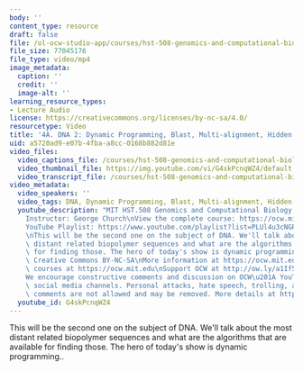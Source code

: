 ```yaml
---
body: ''
content_type: resource
draft: false
file: /ol-ocw-studio-app/courses/hst-508-genomics-and-computational-biology-fall-2002/mithst_508f02_lec4a_360p_16_9.mp4
file_size: 77045176
file_type: video/mp4
image_metadata:
  caption: ''
  credit: ''
  image-alt: ''
learning_resource_types:
- Lecture Audio
license: https://creativecommons.org/licenses/by-nc-sa/4.0/
resourcetype: Video
title: '4A. DNA 2: Dynamic Programming, Blast, Multi-alignment, Hidden Markov Models'
uid: a5720ad9-e07b-4fba-a8cc-0168b882d81e
video_files:
  video_captions_file: /courses/hst-508-genomics-and-computational-biology-fall-2002/199KKYjdh528YeaXReJQXI5peWAgDBflV_transcript.webvtt
  video_thumbnail_file: https://img.youtube.com/vi/G4skPcnqWZ4/default.jpg
  video_transcript_file: /courses/hst-508-genomics-and-computational-biology-fall-2002/199KKYjdh528YeaXReJQXI5peWAgDBflV_transcript.pdf
video_metadata:
  video_speakers: ''
  video_tags: DNA, Dynamic Programming, Blast, Multi-alignment, Hidden Markov Models
  youtube_description: "MIT HST.508 Genomics and Computational Biology, Fall 2002\n\
    Instructor: George Church\nView the complete course: https://ocw.mit.edu/courses/hst-508-genomics-and-computational-biology-fall-2002/\n\
    YouTube Playlist: https://www.youtube.com/playlist?list=PLUl4u3cNGP61gaHWysmlYNeGsuUI8y5GV\n\
    \nThis will be the second one on the subject of DNA. We'll talk about the most\
    \ distant related biopolymer sequences and what are the algorithms that are available\
    \ for finding those. The hero of today's show is dynamic programming..\n\nLicense:\
    \ Creative Commons BY-NC-SA\nMore information at https://ocw.mit.edu/terms\nMore\
    \ courses at https://ocw.mit.edu\nSupport OCW at http://ow.ly/a1If50zVRlQ\n\n\
    We encourage constructive comments and discussion on OCW\u201A YouTube and other\
    \ social media channels. Personal attacks, hate speech, trolling, and inappropriate\
    \ comments are not allowed and may be removed. More details at https://ocw.mit.edu/comments."
  youtube_id: G4skPcnqWZ4
---
```

This will be the second one on the subject of DNA. We'll talk about the most distant related biopolymer sequences and what are the algorithms that are available for finding those. The hero of today's show is dynamic programming..